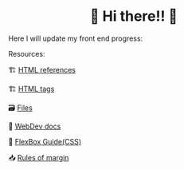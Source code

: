  <h1 align = "center">🤙 Hi there!! 🤙</h1>

Here I will update my front end progress:

Resources: 

🏗️ [HTML references](https://htmlreference.io/)

🏗️ [HTML tags](https://allthetags.com/)

🗃️ [Files](https://github.com/GreenyHat/DevelopRoadMap/tree/master/binaryFiles)

📇 [WebDev docs](https://developers.google.com/web/fundamentals/performance/critical-rendering-path/render-tree-construction)

🦮 [FlexBox Guide(CSS)](https://css-tricks.com/snippets/css/a-guide-to-flexbox/)

📥 [Rules of margin](https://www.joshwcomeau.com/css/rules-of-margin-collapse/)
